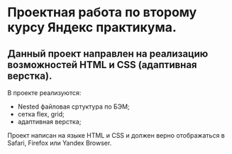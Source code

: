 # Проектная работа по второму курсу Яндекс практикума.
## Данный проект направлен на реализацию возможностей HTML и CSS (адаптивная верстка). 
В проекте реализуются:
* Nested файловая сртуктура по БЭМ;
* сетка flex, grid;
* адаптивная верстка;


Проект написан на языке HTML и CSS и должен верно отображаться в Safari, Firefox или Yandex Browser.